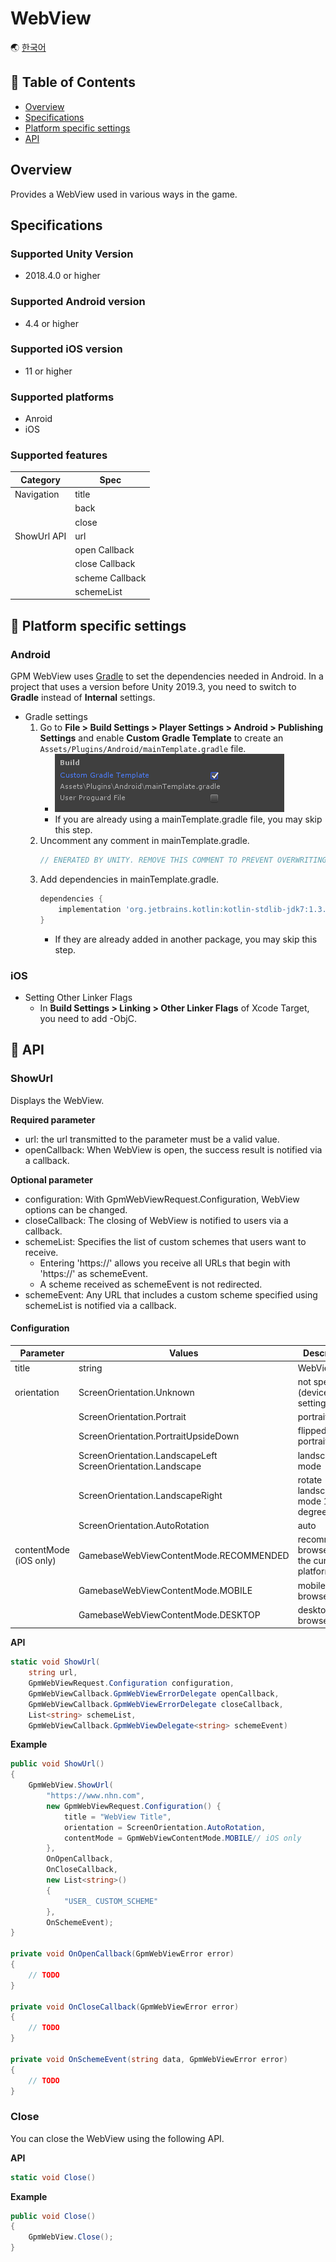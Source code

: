 # WebView

🌏 [한국어](README.md)

## 🚩 Table of Contents

* [Overview](#Overview)
* [Specifications](#Specifications)
* [Platform specific settings](#-Platform-specific-settings)
* [API](#-API)


## Overview

Provides a WebView used in various ways in the game.

## Specifications

### Supported Unity Version

* 2018.4.0 or higher

### Supported Android version

* 4.4 or higher

### Supported iOS version

* 11 or higher

### Supported platforms

* Anroid
* iOS 

### Supported features
| Category | Spec |
| --- | --- |
| Navigation | title |
|  | back |
|  | close |
| ShowUrl API | url |
|  | open Callback |
|  | close Callback |
|  | scheme Callback |
|  | schemeList |

## 🔨 Platform specific settings

###  Android

GPM WebView uses [Gradle](https://docs.unity3d.com/Manual/android-gradle-overview.html) to set the dependencies needed in Android.
In a project that uses a version before Unity 2019.3, you need to switch to **Gradle** instead of **Internal** settings.

* Gradle settings
    1.  Go to **File > Build Settings > Player Settings > Android > Publishing Settings** and enable **Custom Gradle Template** to create an `Assets/Plugins/Android/mainTemplate.gradle` file.
        * ![unity_gradle.png](images/unity_gradle.png)
        * If you are already using a mainTemplate.gradle file, you may skip this step.
    2.  Uncomment any comment in mainTemplate.gradle.
        ```gradle
        // ENERATED BY UNITY. REMOVE THIS COMMENT TO PREVENT OVERWRITING WHEN EXPORTING AGAIN
        ```
    3.  Add dependencies in mainTemplate.gradle.
        ```gradle
        dependencies {
            implementation 'org.jetbrains.kotlin:kotlin-stdlib-jdk7:1.3.72'
        }
        ```
        * If they are already added in another package, you may skip this step.

### iOS
* Setting Other Linker Flags
    * In **Build Settings > Linking > Other Linker Flags** of Xcode Target, you need to add -ObjC.

## 🔨 API

### ShowUrl

Displays the WebView.

**Required parameter**
* url: the url transmitted to the parameter must be a valid value.
* openCallback: When WebView is open, the success result is notified via a callback.

**Optional parameter**
* configuration: With GpmWebViewRequest.Configuration, WebView options can be changed.
* closeCallback: The closing of WebView is notified to users via a callback.
* schemeList: Specifies the list of custom schemes that users want to receive.
    * Entering 'https://' allows you receive all URLs that begin with 'https://' as schemeEvent.
    * A scheme received as schemeEvent is not redirected.
* schemeEvent: Any URL that includes a custom scheme specified using schemeList is notified via a callback.

#### Configuration

| Parameter | Values | Description |
| ------------------------ | ---------------------------------------- | --------------------------- |
| title                    | string                                   | WebView title                 |
| orientation       | ScreenOrientation.Unknown    | not specified (device settings) |
|                          | ScreenOrientation.Portrait       | portrait mode                       |
|                          | ScreenOrientation.PortraitUpsideDown      | flipped portrait mode                       |
|                          | ScreenOrientation.LandscapeLeft</br>ScreenOrientation.Landscape | landscape mode              |
|                          | ScreenOrientation.LandscapeRight | rotate landscape mode 180 degrees              |
|                          | ScreenOrientation.AutoRotation | auto              |
| contentMode</br>(iOS only)              | GamebaseWebViewContentMode.RECOMMENDED        | recommended browsers for the current platform    |
|                          | GamebaseWebViewContentMode.MOBILE             | mobile browser            |
|                          | GamebaseWebViewContentMode.DESKTOP            | desktop browser          |


**API**
```cs
static void ShowUrl(
    string url,
    GpmWebViewRequest.Configuration configuration,
    GpmWebViewCallback.GpmWebViewErrorDelegate openCallback,
    GpmWebViewCallback.GpmWebViewErrorDelegate closeCallback,
    List<string> schemeList,
    GpmWebViewCallback.GpmWebViewDelegate<string> schemeEvent)
```

**Example**

```cs
public void ShowUrl()
{
    GpmWebView.ShowUrl(
        "https://www.nhn.com",
        new GpmWebViewRequest.Configuration() {
            title = "WebView Title",
            orientation = ScreenOrientation.AutoRotation,
            contentMode = GpmWebViewContentMode.MOBILE// iOS only
        },
        OnOpenCallback,
        OnCloseCallback,
        new List<string>()
        {
            "USER_ CUSTOM_SCHEME"
        },
        OnSchemeEvent);
}

private void OnOpenCallback(GpmWebViewError error)
{
    // TODO
}

private void OnCloseCallback(GpmWebViewError error)
{
    // TODO
}

private void OnSchemeEvent(string data, GpmWebViewError error)
{
    // TODO
}
```

### Close

You can close the WebView using the following API.

**API**
```cs
static void Close()
```

**Example**

```cs
public void Close()
{
    GpmWebView.Close();
}
```
